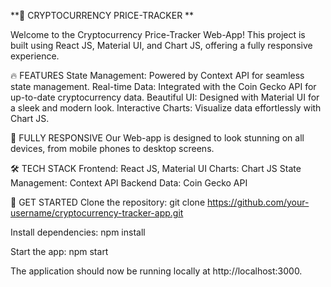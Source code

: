 **🚀 CRYPTOCURRENCY PRICE-TRACKER  **

Welcome to the Cryptocurrency Price-Tracker Web-App! This project is built using React JS, Material UI, and Chart JS, offering a fully responsive experience.

🔥 FEATURES
State Management: Powered by Context API for seamless state management.
Real-time Data: Integrated with the Coin Gecko API for up-to-date cryptocurrency data.
Beautiful UI: Designed with Material UI for a sleek and modern look.
Interactive Charts: Visualize data effortlessly with Chart JS.

📱 FULLY RESPONSIVE
Our Web-app is designed to look stunning on all devices, from mobile phones to desktop screens.

🛠️ TECH STACK
Frontend: React JS, Material UI
Charts: Chart JS
State Management: Context API
Backend Data: Coin Gecko API

🚀 GET STARTED
Clone the repository:
git clone https://github.com/your-username/cryptocurrency-tracker-app.git

Install dependencies:
npm install

Start the app:
npm start

The application should now be running locally at http://localhost:3000.
